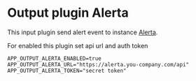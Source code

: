 # Output plugin Alerta

This input plugin send alert event to instance [Alerta](https://alerta.io/).

For enabled this plugin set api url and auth token
```dotenv
APP_OUTPUT_ALERTA_ENABLED=true
APP_OUTPUT_ALERTA_URL="https://alerta.you-company.com/api"
APP_OUTPUT_ALERTA_TOKEN="secret token"
```
